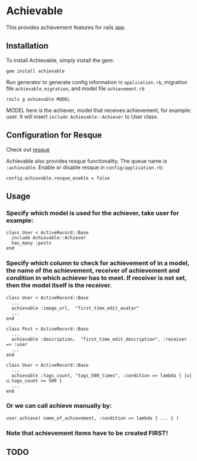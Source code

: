 # Achievable

This provides achievement features for rails app.


## Installation

To install Achievable, simply install the gem:

    gem install achievable
    
Run generator to generate config information in `application.rb`, migration file `achievable_migration`, and model file `achievement.rb`

    rails g achievable MODEL
    
MODEL here is the achiever, model that receives achievement, for example: user. It will insert `include Achievable::Achiever` to User class.
    
## Configuration for Resque
Check out [resque](https://github.com/defunkt/resque)

Achievable also provides resque functionality. The queue name is `:achievable`. Enable or disable resque in `config/application.rb`:

    config.achievable.resque_enable = false

## Usage

### Specify which model is used for the achiever, take user for example:

    class User < ActiveRecord::Base
      include Achievable::Achiever
      has_many :posts
    end

### Specify which column to check for achievement of in a model, the name of the achievement, receiver of achievement and condition in which achiever has to meet. If receiver is not set, then the model itself is the receiver.

    class User < ActiveRecord::Base
      ...
      achievable :image_url,  "first_time_edit_avatar"
      ...
    end
    
    class Post < ActiveRecord::Base
      ...
      achievable :description,  "first_time_edit_description", :receiver => :user
      ...
    end
    
    class User < ActiveRecord::Base
      ... 
      achievable :tags_count, "tags_500_times", :condition => lambda { |u| u.tags_count >= 500 }
      ...
    end
    
### Or we can call achieve manually by:
    
    user.achieve( name_of_achievement, :condition => lambda { ... } )
    

### Note that achievement items have to be created FIRST!

## TODO
    